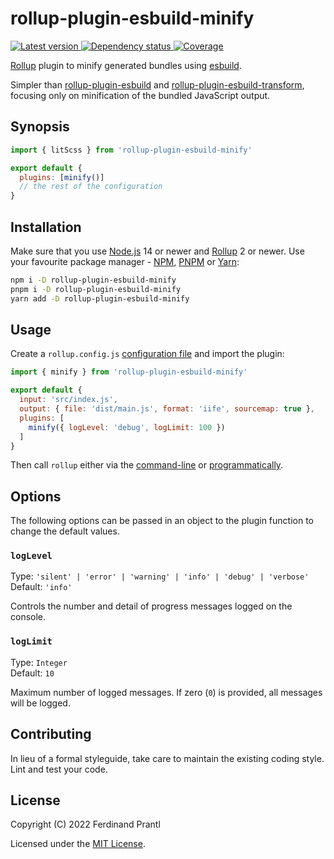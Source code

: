 # rollup-plugin-esbuild-minify

[![Latest version](https://img.shields.io/npm/v/rollup-plugin-esbuild-minify)
 ![Dependency status](https://img.shields.io/librariesio/release/npm/rollup-plugin-esbuild-minify)
](https://www.npmjs.com/package/rollup-plugin-esbuild-minify)
[![Coverage](https://codecov.io/gh/prantlf/rollup-plugin-esbuild-minify/branch/master/graph/badge.svg)](https://codecov.io/gh/prantlf/rollup-plugin-esbuild-minify)

[Rollup] plugin to minify generated bundles using [esbuild].

Simpler than [rollup-plugin-esbuild] and [rollup-plugin-esbuild-transform], focusing only on minification of the bundled JavaScript output.

## Synopsis

```js
import { litScss } from 'rollup-plugin-esbuild-minify'

export default {
  plugins: [minify()]
  // the rest of the configuration
}
```

## Installation

Make sure that you use [Node.js] 14 or newer and [Rollup] 2 or newer. Use your favourite package manager - [NPM], [PNPM] or [Yarn]:

```sh
npm i -D rollup-plugin-esbuild-minify
pnpm i -D rollup-plugin-esbuild-minify
yarn add -D rollup-plugin-esbuild-minify
```

## Usage

Create a `rollup.config.js` [configuration file] and import the plugin:

```js
import { minify } from 'rollup-plugin-esbuild-minify'

export default {
  input: 'src/index.js',
  output: { file: 'dist/main.js', format: 'iife', sourcemap: true },
  plugins: [
    minify({ logLevel: 'debug', logLimit: 100 })
  ]
}
```

Then call `rollup` either via the [command-line] or [programmatically].

## Options

The following options can be passed in an object to the plugin function to change the default values.

### `logLevel`

Type: `'silent' | 'error' | 'warning' | 'info' | 'debug' | 'verbose'`<br>
Default: `'info'`

Controls the number and detail of progress messages logged on the console.

### `logLimit`

Type: `Integer`<br>
Default: `10`

Maximum number of logged messages. If zero (`0`) is provided, all messages will be logged.

## Contributing

In lieu of a formal styleguide, take care to maintain the existing coding style. Lint and test your code.

## License

Copyright (C) 2022 Ferdinand Prantl

Licensed under the [MIT License].

[MIT License]: http://en.wikipedia.org/wiki/MIT_License
[Rollup]: https://rollupjs.org/
[Node.js]: https://nodejs.org/
[NPM]: https://www.npmjs.com/
[PNPM]: https://pnpm.io/
[Yarn]: https://yarnpkg.com/
[configuration file]: https://www.rollupjs.org/guide/en/#configuration-files
[command-line]: https://www.rollupjs.org/guide/en/#command-line-reference
[programmatically]: https://www.rollupjs.org/guide/en/#javascript-api
[rollup-plugin-esbuild]: https://www.npmjs.com/package/rollup-plugin-esbuild
[rollup-plugin-esbuild-transform]: https://www.npmjs.com/package/rollup-plugin-esbuild-transform
[esbuild]: https://esbuild.github.io/
